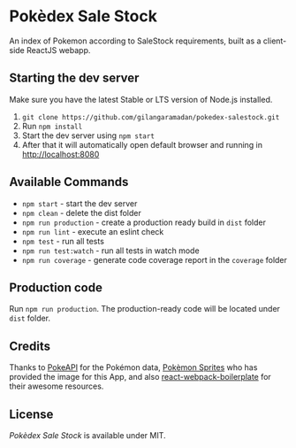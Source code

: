 # Pokèdex Sale Stock  
An index of Pokemon according to SaleStock requirements, built as a client-side ReactJS webapp.

Starting the dev server
---

Make sure you have the latest Stable or LTS version of Node.js installed.

1. `git clone https://github.com/gilangaramadan/pokedex-salestock.git`
2. Run `npm install`
3. Start the dev server using `npm start`
3. After that it will automatically open default browser and running in [http://localhost:8080](http://localhost:8080)

Available Commands
---

- `npm start` - start the dev server
- `npm clean` - delete the dist folder
- `npm run production` - create a production ready build in `dist` folder
- `npm run lint` - execute an eslint check
- `npm test` - run all tests
- `npm run test:watch` - run all tests in watch mode
- `npm run coverage` - generate code coverage report in the `coverage` folder

Production code
---
Run `npm run production`. The production-ready code will be located under `dist` folder.

Credits  
---
Thanks to [PokeAPI](http://pokeapi.salestock.net/) for the Pokémon data, 
[Pokèmon Sprites](https://github.com/PokeAPI/sprites) who has provided the image for this App, 
and also [react-webpack-boilerplate](https://github.com/KleoPetroff/react-webpack-boilerplate) for their awesome resources.

License
---
_Pokèdex Sale Stock_ is available under MIT.
